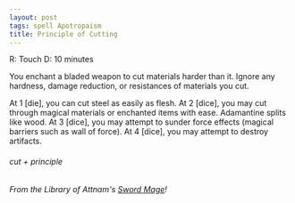 ```yaml
---
layout: post
tags: spell Apotropaism
title: Principle of Cutting
---
```

R: Touch  D:  10 minutes

You enchant a bladed weapon to cut materials harder than it. Ignore any hardness, damage reduction, or resistances of materials you cut.

 At 1 [die], you can cut steel as easily as flesh. At 2 [dice], you may cut through magical materials or enchanted items with ease. Adamantine splits like wood. At 3 [dice], you may attempt to sunder force effects (magical barriers such as wall of force). At 4 [dice], you may attempt to destroy artifacts.
 
###### cut + principle
###### From the Library of Attnam's [Sword Mage](https://attnam.blogspot.com/2018/07/class-sword-mage.html)!
